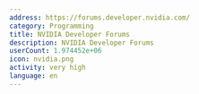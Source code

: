 ```yaml
---
address: https://forums.developer.nvidia.com/
category: Programming
title: NVIDIA Developer Forums
description: NVIDIA Developer Forums
userCount: 1.974452e+06
icon: nvidia.png
activity: very high
language: en
---
```

